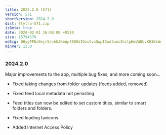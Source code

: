 ```yaml
---
title: 2024.2.0 (571)
version: 571
shortVersion: 2024.2.0
dist: Elytra-571.zip
isBeta: true
date: 2024-02-01 16:00:00 +0530
size: 15794579
edSig: 0HygFPNz0ejr5/ahUJKeWpfEQ9dIQzcCvaQwpIIod3uni3hclpHmVWDbvK01BsWeqXiA0/BFzrXs9/Tg7/2LCg==
minVer: 13.0
---
```


### 2024.2.0

Major improvements to the app, multiple bug fixes, and more coming soon...

- Fixed taking changes from folder updates (feeds added, removed)

- Fixed feed local metadata not persisting

- Feed titles can now be edited to set custom titles, similar to smart folders and folders.

- Fixed loading favicons

- Added Internet Access Policy

